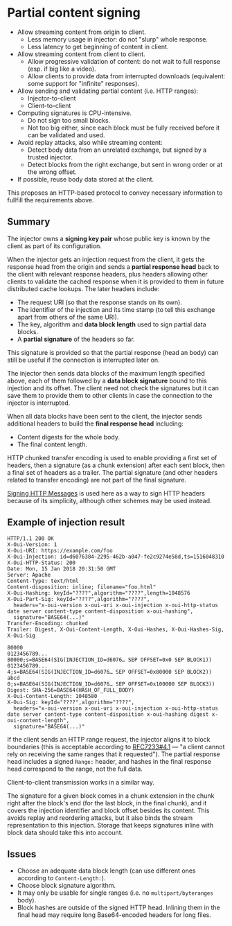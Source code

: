 # Partial content signing

  - Allow streaming content from origin to client.
      - Less memory usage in injector: do not "slurp" whole response.
      - Less latency to get beginning of content in client.
  - Allow streaming content from client to client.
      - Allow progressive validation of content: do not wait to full response (esp. if big like a video).
      - Allow clients to provide data from interrupted downloads (equivalent: some support for "infinite" responses).
  - Allow sending and validating partial content (i.e. HTTP ranges):
      - Injector-to-client
      - Client-to-client
  - Computing signatures is CPU-intensive.
      - Do not sign too small blocks.
      - Not too big either, since each block must be fully received before it can be validated and used.
  - Avoid replay attacks, also while streaming content:
      - Detect body data from an unrelated exchange, but signed by a trusted injector.
      - Detect blocks from the right exchange, but sent in wrong order or at the wrong offset.
  - If possible, reuse body data stored at the client.

This proposes an HTTP-based protocol to convey necessary information to fullfill the requirements above.

## Summary

The injector owns a **signing key pair** whose public key is known by the client as part of its configuration.

When the injector gets an injection request from the client, it gets the response head from the origin and sends a **partial response head** back to the client with relevant response headers, plus headers allowing other clients to validate the cached response when it is provided to them in future distributed cache lookups.  The later headers include:

  - The request URI (so that the response stands on its own).
  - The identifier of the injection and its time stamp (to tell this exchange apart from others of the same URI).
  - The key, algorithm and **data block length** used to sign partial data blocks.
  - A **partial signature** of the headers so far.

This signature is provided so that the partial response (head an body) can still be useful if the connection is interrupted later on.

The injector then sends data blocks of the maximum length specified above, each of them followed by a **data block signature** bound to this injection and its offset.  The client need not check the signatures but it can save them to provide them to other clients in case the connection to the injector is interrupted.

When all data blocks have been sent to the client, the injector sends additional headers to build the **final response head** including:

  - Content digests for the whole body.
  - The final content length.

HTTP chunked transfer encoding is used to enable providing a first set of headers, then a signature (as a chunk extension) after each sent block, then a final set of headers as a trailer.  The partial signature (and other headers related to transfer encoding) are not part of the final signature.

[Signing HTTP Messages][] is used here as a way to sign HTTP headers because of its simplicity, although other schemes may be used instead.

[Signing HTTP Messages]: https://datatracker.ietf.org/doc/html/draft-cavage-http-signatures-11

## Example of injection result

```
HTTP/1.1 200 OK
X-Oui-Version: 1
X-Oui-URI: https://example.com/foo
X-Oui-Injection: id=d6076384-2295-462b-a047-fe2c9274e58d,ts=1516048310
X-Oui-HTTP-Status: 200
Date: Mon, 15 Jan 2018 20:31:50 GMT
Server: Apache
Content-Type: text/html
Content-disposition: inline; filename="foo.html"
X-Oui-Hashing: keyId="????",algorithm="????",length=1048576
X-Oui-Part-Sig: keyId="????",algorithm="????",
  headers="x-oui-version x-oui-uri x-oui-injection x-oui-http-status date server content-type content-disposition x-oui-hashing",
  signature="BASE64(...)"
Transfer-Encoding: chunked
Trailer: Digest, X-Oui-Content-Length, X-Oui-Hashes, X-Oui-Hashes-Sig, X-Oui-Sig

80000
0123456789...
80000;s=BASE64(SIG(INJECTION_ID=d6076… SEP OFFSET=0x0 SEP BLOCK1))
0123456789...
4;s=BASE64(SIG(INJECTION_ID=d6076… SEP OFFSET=0x80000 SEP BLOCK2))
abcd
0;s=BASE64(SIG(INJECTION_ID=d6076… SEP OFFSET=0x100000 SEP BLOCK3))
Digest: SHA-256=BASE64(HASH_OF_FULL_BODY)
X-Oui-Content-Length: 1048580
X-Oui-Sig: keyId="????",algorithm="????",
  headers="x-oui-version x-oui-uri x-oui-injection x-oui-http-status date server content-type content-disposition x-oui-hashing digest x-oui-content-length",
  signature="BASE64(...)"
```

If the client sends an HTTP range request, the injector aligns it to block boundaries (this is acceptable according to [RFC7233#4.1][] — "a client cannot rely on receiving the same ranges that it requested").  The partial response head includes a signed ``Range:`` header, and hashes in the final response head correspond to the range, not the full data.

[RFC7233#4.1]: https://tools.ietf.org/html/rfc7233#section-4.1

Client-to-client transmission works in a similar way.

The signature for a given block comes in a chunk extension in the chunk right after the block's end (for the last block, in the final chunk), and it covers the injection identifier and block offset besides its content.  This avoids replay and reordering attacks, but it also binds the stream representation to this injection.  Storage that keeps signatures inline with block data should take this into account.

## Issues

  - Choose an adequate data block length (can use different ones according to ``Content-Length:``).
  - Choose block signature algorithm.
  - It may only be usable for single ranges (i.e. no ``multipart/byteranges`` body).
  - Block hashes are outside of the signed HTTP head.  Inlining them in the final head may require long Base64-encoded headers for long files.
